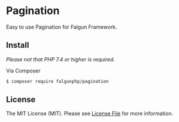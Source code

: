 # Pagination

Easy to use Pagination for Falgun Framework.

## Install
 *Please not that  PHP 7.4 or higher is required.*

Via Composer

``` bash
$ composer require falgunphp/pagination
```

## License

The MIT License (MIT). Please see [License File](LICENSE.md) for more information.
